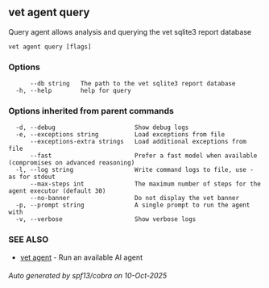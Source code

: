 ## vet agent query

Query agent allows analysis and querying the vet sqlite3 report database

```
vet agent query [flags]
```

### Options

```
      --db string   The path to the vet sqlite3 report database
  -h, --help        help for query
```

### Options inherited from parent commands

```
  -d, --debug                      Show debug logs
  -e, --exceptions string          Load exceptions from file
      --exceptions-extra strings   Load additional exceptions from file
      --fast                       Prefer a fast model when available (compromises on advanced reasoning)
  -l, --log string                 Write command logs to file, use - as for stdout
      --max-steps int              The maximum number of steps for the agent executor (default 30)
      --no-banner                  Do not display the vet banner
  -p, --prompt string              A single prompt to run the agent with
  -v, --verbose                    Show verbose logs
```

### SEE ALSO

* [vet agent](vet_agent.md)	 - Run an available AI agent

###### Auto generated by spf13/cobra on 10-Oct-2025
